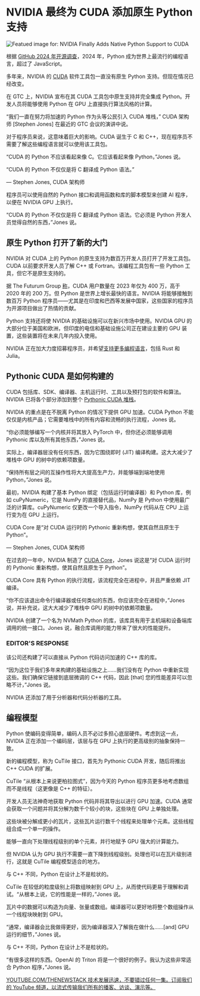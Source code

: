 # NVIDIA 最终为 CUDA 添加原生 Python 支持

![Featued image for: NVIDIA Finally Adds Native Python Support to CUDA](https://cdn.thenewstack.io/media/2024/02/467cc713-python-logo-square-1024x576.jpg)

根据 [GitHub 2024 年开源调查](https://github.blog/news-insights/octoverse/octoverse-2024/)，2024 年，Python 成为世界上最流行的编程语言，超过了 JavaScript。

多年来，NVIDIA 的 [CUDA](https://developer.nvidia.com/cuda-toolkit) 软件工具包一直没有原生 Python 支持。但现在情况已经改变。

在 GTC 上，NVIDIA 宣布在其 CUDA 工具包中原生支持并完全集成 Python。开发人员将能够使用 Python 在 GPU 上直接执行算法风格的计算。

“我们一直在努力将加速的 Python 作为头等公民引入 CUDA 堆栈，” CUDA 架构师 [Stephen Jones] 在最近的 GTC 会议的演讲中说。

对于程序员来说，这意味着巨大的影响。CUDA 诞生于 C 和 C++，现在程序员不需要了解这些编程语言就可以使用该工具包。

“CUDA 的 Python 不应该看起来像 C。它应该看起来像 Python，”Jones 说。

“CUDA 的 Python 不仅仅是将 C 翻译成 Python 语法。”

— Stephen Jones, CUDA 架构师

程序员可以使用自然的 Python 接口和调用函数和库的脚本模型来创建 AI 程序，以便在 NVIDIA GPU 上执行。

“CUDA 的 Python 不仅仅是将 C 翻译成 Python 语法。它必须是 Python 开发人员觉得自然的东西，”Jones 说。

## 原生 Python 打开了新的大门

NVIDIA 对 CUDA 上的 Python 的原生支持为数百万开发人员打开了开发工具包。CUDA 以前要求开发人员了解 C++ 或 Fortran。该编程工具包有一些 Python 工具，但它不是原生支持的。

据 The Futurum Group [称](https://futurumgroup.com/insights/ai-in-context-uxl-to-be-an-open-source-alternative-to-nvidias-cuda/)，CUDA 用户数量在 2023 年仅为 400 万，高于 2020 年的 200 万。但 Python 是世界上增长最快的语言。NVIDIA 将能够接触到数百万 Python 程序员——尤其是在印度和巴西等发展中国家，这些国家的程序员为开源项目做出了热情的贡献。

Python 支持还将使 NVIDIA 的基础设施可以在新兴市场中使用。NVIDIA GPU 的大部分位于美国和欧洲，但印度的电信和基础设施公司正在建设主要的 GPU 装置，这些装置将在未来几年内投入使用。

NVIDIA 正在加大力度招募程序员，并希望[支持更多编程语言](https://thenewstack.io/nvidias-hardware-roadmap-and-its-impact-on-developers/)，包括 Rust 和 Julia。

## Pythonic CUDA 是如何构建的

CUDA 包括库、SDK、编译器、主机运行时、工具以及预打包的软件和算法。NVIDIA 已将各个部分添加到整个 [Pythonic CUDA 堆栈](https://nvidia.github.io/cuda-python/latest/)。

NVIDIA 的重点是在不脱离 Python 的情况下提供 GPU 加速。CUDA Python 不能仅仅是内核产品；它需要堆栈中的所有内容和流畅的执行流程，Jones 说。

“你必须能够编写一个内核并将其放入 PyTorch 中，但你还必须能够调用 Pythonic 库以及所有其他东西，”Jones 说。

实际上，编译器层没有任何东西，因为它围绕即时 (JIT) 编译构建。这大大减少了堆栈中 GPU 的树中的依赖项数量。

“保持所有层之间的互操作性将大大提高生产力，并能够端到端地使用 Python，”Jones 说。

最初，NVIDIA 构建了基本 Python 绑定（包括运行时编译器）和 Python 库，例如 cuPyNumeric，它是 NumPy 的直接替代品，NumPy 是 Python 中使用最广泛的计算库。cuPyNumeric 仅更改一个导入指令，NumPy 代码从在 CPU 上运行变为在 GPU 上运行。

CUDA Core 是“对 CUDA 运行时的 Pythonic 重新构想，使其自然且原生于 Python”。

— Stephen Jones, CUDA 架构师

在过去的一年中，NVIDIA 制造了 [CUDA Core](https://nvidia.github.io/cuda-python/cuda-core/latest/)，Jones 说这是“对 CUDA 运行时的 Pythonic 重新构想，使其自然且原生于 Python”。

CUDA Core 具有 Python 的执行流程，该流程完全在进程中，并且严重依赖 JIT 编译。

“你不应该退出命令行编译器或任何类似的东西，你应该完全在进程中，”Jones 说，并补充说，这大大减少了堆栈中 GPU 的树中的依赖项数量。

NVIDIA 创建了一个名为 NVMath Python 的库，该库具有用于主机端和设备端库调用的统一接口。Jones 说，融合库调用的能力带来了很大的性能提升。

### EDITOR'S RESPONSE
该公司还构建了可以直接从 Python 代码访问加速的 C++ 库的库。

“因为这位于我们多年来构建的基础设施之上……我们没有在 Python 中重新实现这些。我们确保它链接到底层微调的 C++ 代码，因此 [that] 您的性能差异可以忽略不计，”Jones 说。

NVIDIA 还添加了用于分析器和代码分析器的工具。

## 编程模型

Python 使编码变得简单，编码人员不必过多担心底层硬件。考虑到这一点，NVIDIA 正在添加一个编码层，该层与在 GPU 上执行的更高级别的抽象保持一致。

新的编程模型，称为 CuTile 接口，首先为 Pythonic CUDA 开发，随后将推出 C++ CUDA 的扩展。

CuTile “从根本上来说更柏拉图式”，因为今天的 Python 程序员更多地考虑数组而不是线程（这更像是 C++ 的特征）。

开发人员无法神奇地获取 Python 代码并将其导出以进行 GPU 加速。CUDA 通常会获取一个问题并将其分解为数千个较小的块，这些块在 GPU 上单独处理。

这些块被分解成更小的瓦片，这些瓦片运行数千个线程来处理单个元素。这些线程组合成一个单一的操作。

能够一直向下处理线程级别的单个元素，并行地赋予 GPU 强大的计算能力。

但 NVIDIA 认为 GPU 执行不需要一直下降到线程级别。处理也可以在瓦片级别进行，这就是 CuTile 编程模型适合的地方。

与 C++ 不同，Python 在设计上不是粒状的。

CuTile 在较低的粒度级别上将数组映射到 GPU 上，从而使代码更易于理解和调试。“从根本上说，它的性能是一样的，”Jones 说。

瓦片中的数据可以构造为向量、张量或数组。编译器可以更好地将整个数组操作从一个线程块映射到 GPU。

“通常，编译器会比我做得更好，因为编译器深入了解我在做什么……[and] GPU 运行的细节，”Jones 说。

与 C++ 不同，Python 在设计上不是粒状的。

“有很多这样的东西。OpenAI 的 Triton 将是一个很好的例子。我认为这些非常适合 Python 程序，”Jones 说。

[
YOUTUBE.COM/THENEWSTACK
技术发展迅速，不要错过任何一集。订阅我们的 YouTube
频道，以流式传输我们所有的播客、访谈、演示等。
](https://youtube.com/thenewstack?sub_confirmation=1)